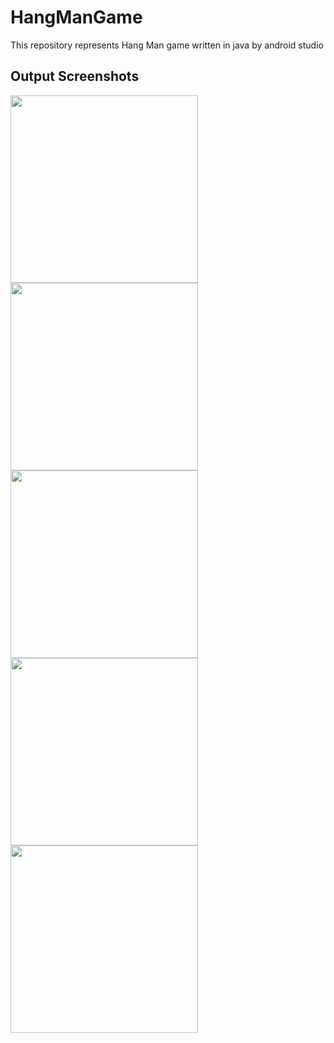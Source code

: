 # HangManGame
This repository represents Hang Man game written in java by android studio

## Output Screenshots
<div float="left">
    <img src="https://user-images.githubusercontent.com/67167435/142732981-646a428c-d995-4ec6-990f-812d72b707b4.png" width="300"/>
    <img src="https://user-images.githubusercontent.com/67167435/142733003-72c6562c-6d67-4bc8-a18c-b36aea4ccc1c.png" width="300"/>
    <img src="https://user-images.githubusercontent.com/67167435/142733024-3212cd42-612f-4dfe-90d1-0b997b7d59d1.png" width="300"/>
    <img src="https://user-images.githubusercontent.com/67167435/142733060-4d09731c-7600-4177-a354-9b025dec3bda.png" width="300"/>
    <img src="https://user-images.githubusercontent.com/67167435/142733066-f6b3a020-55ed-4091-8901-b1c65e67a436.png" width="300"/>
</div>